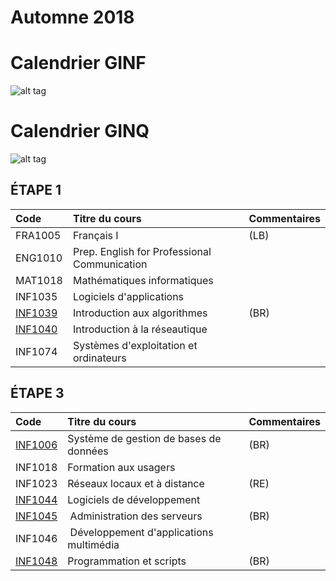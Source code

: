 # Automne 2018

# Calendrier GINF
![alt tag](https://github.com/CollegeBoreal/17A/blob/master/GINF18A.png)


# Calendrier GINQ
![alt tag](https://github.com/CollegeBoreal/17A/blob/master/GINQ18A.png)

## ÉTAPE 1

|     Code	                                                 | Titre du cours                               | Commentaires           |
|:---------------------------------------------------------------|:-------------------------------------------- |:-----------------------| 
| FRA1005	                                                 | Français I                                   | (LB)                   |
| ENG1010	                                                 | Prep. English for Professional Communication |                        |
| MAT1018	                                                 | Mathématiques informatiques                  |                        |
| INF1035	                                                 | Logiciels d'applications                     |                        |
| [INF1039](https://github.com/CollegeBoreal/INF1039-201-18A-02) | Introduction aux algorithmes                 | (BR)                   |
| [INF1040](https://github.com/CollegeBoreal/INF1040-201-17A-02) | Introduction à la réseautique                |                        |
| INF1074	                                                 | Systèmes d'exploitation et ordinateurs       |                        |

## ÉTAPE 3

|     Code	                                                 | Titre du cours                               | Commentaires           |
|:---------------------------------------------------------------|:-------------------------------------------- |:-----------------------| 
| [INF1006](https://github.com/CollegeBoreal/INF1006-201-18A-02) | Système de gestion de bases de données       |  (BR)                  |
| INF1018                                                        | Formation aux usagers                        |                        |
| INF1023                                                        | Réseaux locaux et à distance                 |  (RE)                  |
| [INF1044](https://github.com/CollegeBoreal/INF1044-201-18A-02) | Logiciels de développement                   |                        |
| [INF1045](https://github.com/CollegeBoreal/INF1045-201-18A-02) | Administration des serveurs                  |  (BR)                  |
| INF1046                                                        | Développement d'applications multimédia      |                        |
| [INF1048](https://github.com/CollegeBoreal/INF1048-201-18A-02) | Programmation et scripts                     |  (BR)                  |

